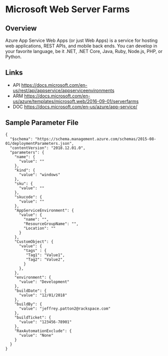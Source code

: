# Microsoft Web Server Farms

## Overview
Azure App Service Web Apps (or just Web Apps) is a service for hosting web applications, REST APIs, and mobile back ends. You can develop in your favorite language, be it .NET, .NET Core, Java, Ruby, Node.js, PHP, or Python.

## Links
- API https://docs.microsoft.com/en-us/rest/api/appservice/appserviceenvironments
- ARM https://docs.microsoft.com/en-us/azure/templates/microsoft.web/2016-09-01/serverfarms
- DOC https://docs.microsoft.com/en-us/azure/app-service/

## Sample Parameter File
```
{
  "$schema": "https://schema.management.azure.com/schemas/2015-08-01/deploymentParameters.json",
  "contentVersion": "2018.12.01.0",
  "parameters": {
    "name": {
      "value": ""
    },
    "kind": {
      "value": "windows"
    },
    "sku": {
      "value": ""
    },
    "skucode": {
      "value": ""
    },
    "AppServiceEnvironment": {
      "value": {
        "name": "",
        "ResourceGroupName": "",
        "Location": ""
      }
    },
    "CustomObject": {
      "value": {
        "tags" : {
         "Tag1": "Value1",
         "Tag2": "Value2",
        }
      },
    },
    "environment": {
      "value": "Development"
    },
    "buildDate": {
      "value": "12/01/2018"
    },
    "buildBy": {
      "value": "jeffrey.patton2@rackspace.com"
    },
    "buildTicket": {
      "value": "123456-78901"
    },
    "RaxAutomationExclude": {
      "value": "None"
    }
  }
}
```